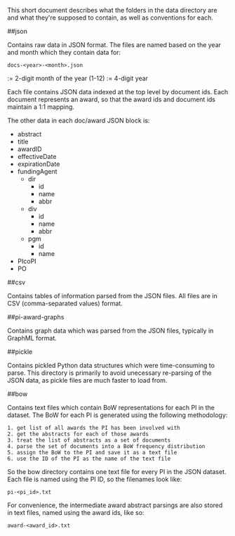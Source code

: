 This short document describes what the folders in the data directory are and
what they're supposed to contain, as well as conventions for each.


##json

Contains raw data in JSON format. The files are named based on the year and
month which they contain data for:

    docs-<year>-<month>.json

<month> := 2-digit month of the year (1-12)
<year>  := 4-digit year

Each file contains JSON data indexed at the top level by document ids.  Each
document represents an award, so that the award ids and document ids maintain a
1:1 mapping.

The other data in each doc/award JSON block is:

* abstract
* title
* awardID
* effectiveDate
* expirationDate
* fundingAgent
    - dir
        + id
        + name
        + abbr
    - div
        + id
        + name
        + abbr
    - pgm
        + id
        + name
* PIcoPI
* PO


##csv

Contains tables of information parsed from the JSON files. All files are in CSV
(comma-separated values) format.


##pi-award-graphs

Contains graph data which was parsed from the JSON files, typically in GraphML
format.


##pickle

Contains pickled Python data structures which were time-consuming to parse.
This directory is primarily to avoid unecessary re-parsing of the JSON data, as
pickle files are much faster to load from.

##bow

Contains text files which contain BoW representations for each PI in the
dataset. The BoW for each PI is generated using the following methodology:

    1. get list of all awards the PI has been involved with
    2. get the abstracts for each of those awards
    3. treat the list of abstracts as a set of documents
    4. parse the set of documents into a BoW frequency distribution
    5. assign the BoW to the PI and save it as a text file
    6. use the ID of the PI as the name of the text file

So the bow directory contains one text file for every PI in the JSON dataset.
Each file is named using the PI ID, so the filenames look like:

    pi-<pi_id>.txt

For convenience, the intermediate award abstract parsings are also
stored in text files, named using the award ids, like so:

    award-<award_id>.txt

